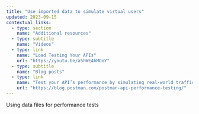 ```yaml
---
title: "Use imported data to simulate virtual users"
updated: 2023-09-15
contextual_links:
  - type: section
    name: "Additional resources"
  - type: subtitle
    name: "Videos"
  - type: link
    name: "Load Testing Your APIs"
    url: "https://youtu.be/a5hWE4hMOoY"
  - type: subtitle
    name: "Blog posts"
  - type: link
    name: "Test your API’s performance by simulating real-world traffic with Postman"
    url: "https://blog.postman.com/postman-api-performance-testing/"
---
```


Using data files for performance tests
